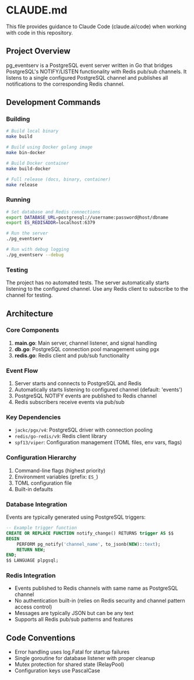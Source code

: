 # CLAUDE.md

This file provides guidance to Claude Code (claude.ai/code) when working with code in this repository.

## Project Overview

pg_eventserv is a PostgreSQL event server written in Go that bridges PostgreSQL's NOTIFY/LISTEN functionality with Redis pub/sub channels. It listens to a single configured PostgreSQL channel and publishes all notifications to the corresponding Redis channel.

## Development Commands

### Building
```bash
# Build local binary
make build

# Build using Docker golang image
make bin-docker

# Build Docker container
make build-docker

# Full release (docs, binary, container)
make release
```

### Running
```bash
# Set database and Redis connections
export DATABASE_URL=postgresql://username:password@host/dbname
export ES_REDISADDR=localhost:6379

# Run the server
./pg_eventserv

# Run with debug logging
./pg_eventserv --debug
```

### Testing
The project has no automated tests. The server automatically starts listening to the configured channel. Use any Redis client to subscribe to the channel for testing.

## Architecture

### Core Components

1. **main.go**: Main server, channel listener, and signal handling
2. **db.go**: PostgreSQL connection pool management using pgx
3. **redis.go**: Redis client and pub/sub functionality

### Event Flow

1. Server starts and connects to PostgreSQL and Redis
2. Automatically starts listening to configured channel (default: 'events')
3. PostgreSQL NOTIFY events are published to Redis channel
4. Redis subscribers receive events via pub/sub

### Key Dependencies

- `jackc/pgx/v4`: PostgreSQL driver with connection pooling
- `redis/go-redis/v9`: Redis client library
- `spf13/viper`: Configuration management (TOML files, env vars, flags)

### Configuration Hierarchy

1. Command-line flags (highest priority)
2. Environment variables (prefix: `ES_`)
3. TOML configuration file
4. Built-in defaults

### Database Integration

Events are typically generated using PostgreSQL triggers:

```sql
-- Example trigger function
CREATE OR REPLACE FUNCTION notify_change() RETURNS trigger AS $$
BEGIN
    PERFORM pg_notify('channel_name', to_jsonb(NEW)::text);
    RETURN NEW;
END;
$$ LANGUAGE plpgsql;
```

### Redis Integration

- Events published to Redis channels with same name as PostgreSQL channel
- No authentication built-in (relies on Redis security and channel pattern access control)
- Messages are typically JSON but can be any text
- Supports all Redis pub/sub patterns and features

## Code Conventions

- Error handling uses log.Fatal for startup failures
- Single goroutine for database listener with proper cleanup
- Mutex protection for shared state (RelayPool)
- Configuration keys use PascalCase